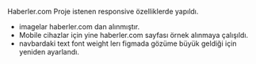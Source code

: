 Haberler.com
Proje istenen responsive özelliklerde yapıldı.
- imagelar haberler.com dan alınmıştır.
- Mobile cihazlar için yine haberler.com sayfası örnek alınmaya çalışıldı.
- navbardaki text font weight lerı figmada gözüme büyük geldiği için yeniden ayarlandı.
  
